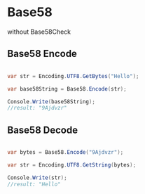 # Base58

without Base58Check

## Base58 Encode

```cs

var str = Encoding.UTF8.GetBytes("Hello");

var base58String = Base58.Encode(str);

Console.Write(base58String);
//result: "9Ajdvzr"

```

## Base58 Decode

```cs

var bytes = Base58.Encode("9Ajdvzr");

var str = Encoding.UTF8.GetString(bytes);

Console.Write(str);
//result: "Hello"

```
